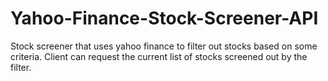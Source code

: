 # Yahoo-Finance-Stock-Screener-API
Stock screener that uses yahoo finance to filter out stocks based on some criteria. Client can request the current list of stocks screened out by the filter.
